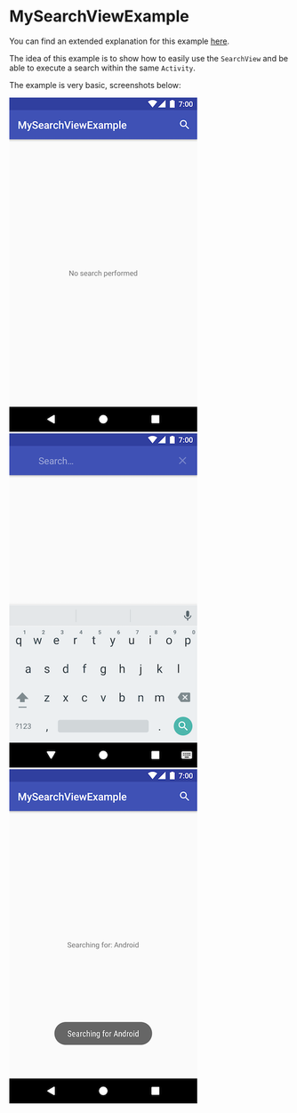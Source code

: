# MySearchViewExample

You can find an extended explanation for this example [here](http://blog.carlosandresjimenez.co/2017/07/a-simple-searchview-example.html).

The idea of this example is to show how to easily use the `SearchView` and be able to execute a search within the same `Activity`.

The example is very basic, screenshots below:

![Screenshot_1500656923.png](https://github.com/crlsndrsjmnz/MySearchViewExample/blob/master/screenshots/Screenshot_1500656923.png) ![Screenshot_1500656957.png](https://github.com/crlsndrsjmnz/MySearchViewExample/blob/master/screenshots/Screenshot_1500656957.png) ![Screenshot_1500656950.png](https://github.com/crlsndrsjmnz/MySearchViewExample/blob/master/screenshots/Screenshot_1500656950.png)
